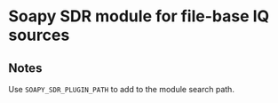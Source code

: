 # Soapy SDR module for file-base IQ sources

## Notes

Use `SOAPY_SDR_PLUGIN_PATH` to add to the module search path.

